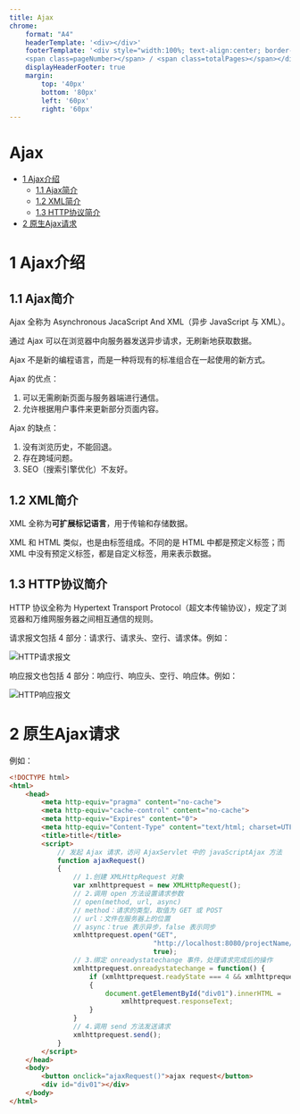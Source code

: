 ```yaml
---
title: Ajax
chrome:
    format: "A4"
    headerTemplate: '<div></div>'
    footerTemplate: '<div style="width:100%; text-align:center; border-top: 1pt solid #eeeeee; margin: 10px 10px 20px; font-size: 8pt;"> 
    <span class=pageNumber></span> / <span class=totalPages></span></div>'
    displayHeaderFooter: true
    margin:
        top: '40px'
        bottom: '80px'
        left: '60px'
        right: '60px'
---
```


<h1>Ajax</h1>

<!-- @import "[TOC]" {cmd="toc" depthFrom=1 depthTo=6 orderedList=false} -->

<!-- code_chunk_output -->

- [1 Ajax介绍](#1-ajax介绍)
  - [1.1 Ajax简介](#11-ajax简介)
  - [1.2 XML简介](#12-xml简介)
  - [1.3 HTTP协议简介](#13-http协议简介)
- [2 原生Ajax请求](#2-原生ajax请求)

<!-- /code_chunk_output -->

# 1 Ajax介绍

## 1.1 Ajax简介

Ajax 全称为 Asynchronous JacaScript And XML（异步 JavaScript 与 XML）。

通过 Ajax 可以在浏览器中向服务器发送异步请求，无刷新地获取数据。

Ajax 不是新的编程语言，而是一种将现有的标准组合在一起使用的新方式。

Ajax 的优点：

1. 可以无需刷新页面与服务器端进行通信。
2. 允许根据用户事件来更新部分页面内容。

Ajax 的缺点：

1. 没有浏览历史，不能回退。
2. 存在跨域问题。
3. SEO（搜索引擎优化）不友好。

## 1.2 XML简介

XML 全称为**可扩展标记语言**，用于传输和存储数据。

XML 和 HTML 类似，也是由标签组成。不同的是 HTML 中都是预定义标签；而 XML 中没有预定义标签，都是自定义标签，用来表示数据。

## 1.3 HTTP协议简介

HTTP 协议全称为 Hypertext Transport Protocol（超文本传输协议），规定了浏览器和万维网服务器之间相互通信的规则。

请求报文包括 4 部分：请求行、请求头、空行、请求体。例如：

![HTTP请求报文](https://cdn.jsdelivr.net/gh/zzx-JLU/images_for_markdown@main/Ajax/HTTP请求报文.161eok7vp18g.png)

响应报文也包括 4 部分：响应行、响应头、空行、响应体。例如：

![HTTP响应报文](https://cdn.jsdelivr.net/gh/zzx-JLU/images_for_markdown@main/Ajax/HTTP响应报文.63le8p6izr00.png)

# 2 原生Ajax请求

例如：

```html
<!DOCTYPE html>
<html>
    <head>
        <meta http-equiv="pragma" content="no-cache">
        <meta http-equiv="cache-control" content="no-cache">
        <meta http-equiv="Expires" content="0">
        <meta http-equiv="Content-Type" content="text/html; charset=UTF-8">
        <title>title</title>
        <script>
            // 发起 Ajax 请求，访问 AjaxServlet 中的 javaScriptAjax 方法
            function ajaxRequest()
            {
                // 1.创建 XMLHttpRequest 对象
                var xmlhttprequest = new XMLHttpRequest();
                // 2.调用 open 方法设置请求参数
                // open(method, url, async)
                // method：请求的类型，取值为 GET 或 POST
                // url：文件在服务器上的位置
                // async：true 表示异步，false 表示同步
                xmlhttprequest.open("GET",
                                    "http://localhost:8080/projectName/servletPath?key=value",
                                    true);
                // 3.绑定 onreadystatechange 事件，处理请求完成后的操作
                xmlhttprequest.onreadystatechange = function() {
                    if (xmlhttprequest.readyState === 4 && xmlhttprequest.status === 200)
                    {
                        document.getElementById("div01").innerHTML =
                            xmlhttprequest.responseText;
                    }
                }
                // 4.调用 send 方法发送请求
                xmlhttprequest.send();
            }
        </script>
    </head>
    <body>
        <button onclick="ajaxRequest()">ajax request</button>
        <div id="div01"></div>
    </body>
</html>
```
